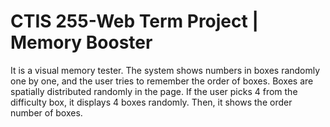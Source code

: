 # CTIS 255-Web Term Project | Memory Booster

It is a visual memory tester. The system shows numbers in boxes randomly one by one, and the user tries to remember the order of boxes. Boxes are spatially distributed randomly in the page. If the user picks 4 from the difficulty box, it displays 4 boxes randomly. Then, it shows the order number of boxes.
